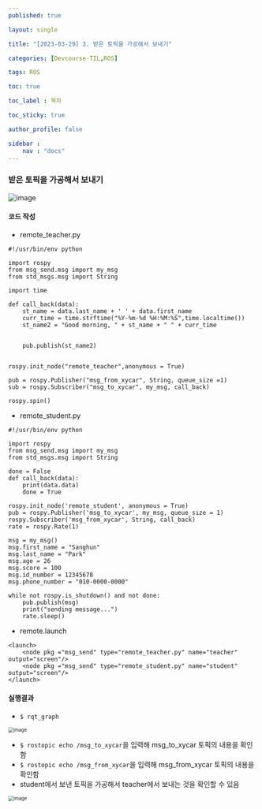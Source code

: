 ```yaml
---
published: true

layout: single

title: "[2023-03-29] 3. 받은 토픽을 가공해서 보내기"

categories: [Devcourse-TIL,ROS]

tags: ROS

toc: true

toc_label : 목차

toc_sticky: true

author_profile: false

sidebar :
    nav : "docs"
---
```


### 받은 토픽을 가공해서 보내기

![image](https://user-images.githubusercontent.com/116723552/229109590-0a810fff-5244-4f7d-86a4-f5254655e76d.png)



#### 코드 작성



- remote_teacher.py

```
#!/usr/bin/env python

import rospy
from msg_send.msg import my_msg
from std_msgs.msg import String

import time

def call_back(data):
	st_name = data.last_name + ' ' + data.first_name
	curr_time = time.strftime("%Y-%m-%d %H:%M:%S",time.localtime())
	st_name2 = "Good morning, " + st_name + " " + curr_time

	
	pub.publish(st_name2)


rospy.init_node("remote_teacher",anonymous = True)

pub = rospy.Publisher("msg_from_xycar", String, queue_size =1)
sub = rospy.Subscriber("msg_to_xycar", my_msg, call_back)

rospy.spin()
```



- remote_student.py

```
#!/usr/bin/env python

import rospy
from msg_send.msg import my_msg
from std_msgs.msg import String

done = False
def call_back(data):
    print(data.data)
    done = True

rospy.init_node('remote_student', anonymous = True)
pub = rospy.Publisher('msg_to_xycar', my_msg, queue_size = 1)
rospy.Subscriber('msg_from_xycar', String, call_back)
rate = rospy.Rate(1)

msg = my_msg()
msg.first_name = "Sanghun"
msg.last_name = "Park"
msg.age = 26
msg.score = 100
msg.id_number = 12345678
msg.phone_number = "010-0000-0000"

while not rospy.is_shutdown() and not done:
    pub.publish(msg)
    print("sending message...")
    rate.sleep()
```



- remote.launch

```
<launch>
	<node pkg ="msg_send" type="remote_teacher.py" name="teacher" output="screen"/>
	<node pkg ="msg_send" type="remote_student.py" name="student" output="screen"/>
</launch>
```



#### 실행결과

- `$ rqt_graph`

<img src="https://user-images.githubusercontent.com/116723552/229123075-38d2c8cb-3998-423b-b89f-5290557574aa.png" alt="image" style="zoom: 67%;" />

- `$ rostopic echo /msg_to_xycar`을 입력해 msg_to_xycar 토픽의 내용을 확인함
- `$ rostopic echo /msg_from_xycar`을 입력해 msg_from_xycar 토픽의 내용을 확인함
- student에서 보낸 토픽을 가공해서 teacher에서 보내는 것을 확인할 수 있음

<img src="https://user-images.githubusercontent.com/116723552/229124624-b0d1e3ab-1375-4739-b7bb-814501105242.png" alt="image" style="zoom: 67%;" />

